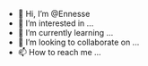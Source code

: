 - 👋 Hi, I’m @Ennesse
- 👀 I’m interested in ...
- 🌱 I’m currently learning ...
- 💞️ I’m looking to collaborate on ...
- 📫 How to reach me ...

<!---
Ennesse/Ennesse is a ✨ special ✨ repository because its `README.md` (this file) appears on your GitHub profile.
You can click the Preview link to take a look at your changes.
--->
